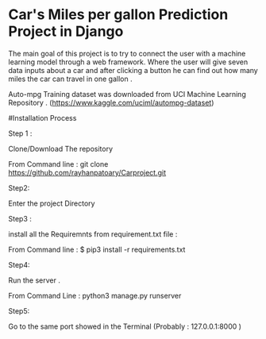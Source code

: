 # Car's Miles per gallon Prediction Project in Django

The main goal of this project is to try to connect the user with a machine learning model through a web framework.
Where the user will give seven data inputs about a car and after clicking a button he can find out how many miles the car can travel in one gallon .

Auto-mpg Training dataset was downloaded from UCI Machine Learning Repository . (https://www.kaggle.com/uciml/autompg-dataset)

#Installation Process

Step 1 :

Clone/Download The repository 

From Command line : git clone https://github.com/rayhanpatoary/Carproject.git

Step2: 

Enter the project Directory

Step3 :

install all the Requiremnts from requirement.txt file :

From Command line : $ pip3 install -r requirements.txt

Step4:

Run the server .

From Command Line : python3 manage.py runserver

Step5:

Go to the same port showed in the Terminal (Probably : 127.0.0.1:8000 ) 
